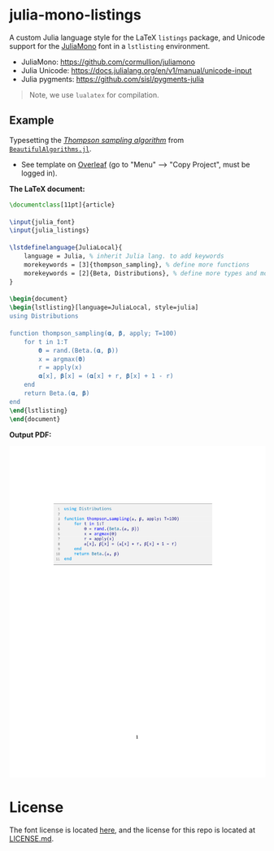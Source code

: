 # julia-mono-listings

A custom Julia language style for the LaTeX `listings` package, and Unicode support for the [JuliaMono](https://juliamono.netlify.app/) font in a `lstlisting` environment.
- JuliaMono: https://github.com/cormullion/juliamono
- Julia Unicode: https://docs.julialang.org/en/v1/manual/unicode-input
- Julia pygments: https://github.com/sisl/pygments-julia

> Note, we use `lualatex` for compilation.

## Example

Typesetting the [*Thompson sampling algorithm*](https://github.com/mossr/BeautifulAlgorithms.jl/blob/master/src/thompson_sampling.jl) from [`BeautifulAlgorithms.jl`](https://github.com/mossr/BeautifulAlgorithms.jl).

- See template on [Overleaf](https://www.overleaf.com/read/qrpfvszrjjwf) (go to "Menu" ⟶ "Copy Project", must be logged in).

**The LaTeX document:**
```latex
\documentclass[11pt]{article}

\input{julia_font}
\input{julia_listings}

\lstdefinelanguage{JuliaLocal}{
    language = Julia, % inherit Julia lang. to add keywords
    morekeywords = [3]{thompson_sampling}, % define more functions
    morekeywords = [2]{Beta, Distributions}, % define more types and modules
}

\begin{document}
\begin{lstlisting}[language=JuliaLocal, style=julia]
using Distributions

function thompson_sampling(𝛂, 𝛃, apply; T=100)
    for t in 1:T
        𝛉 = rand.(Beta.(𝛂, 𝛃))
        x = argmax(𝛉)
        r = apply(x)
        𝛂[x], 𝛃[x] = (𝛂[x] + r, 𝛃[x] + 1 - r)
    end
    return Beta.(𝛂, 𝛃)
end
\end{lstlisting}
\end{document}
```

**Output PDF:**

<kbd>
    <img src="./img/example.svg">
</kbd>


# License

The font license is located [here](https://github.com/cormullion/juliamono/blob/master/LICENSE), and the license for this repo is located at [LICENSE.md](./LICENSE.md).
